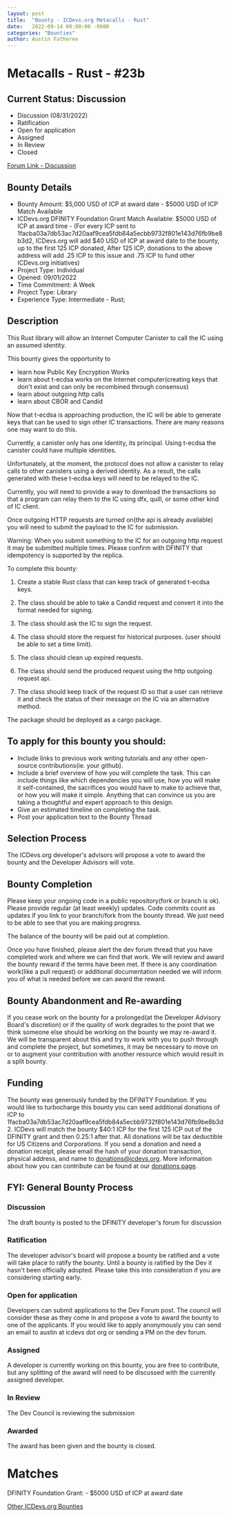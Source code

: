 ```yaml
---
layout: post
title:  "Bounty - ICDevs.org Metacalls - Rust"
date:   2022-09-14 00:00:00 -0600
categories: "Bounties"
author: Austin Fatheree
---
```


# Metacalls - Rust - #23b

## Current Status: Discussion

* Discussion (08/31/2022)
* Ratification 
* Open for application
* Assigned 
* In Review 
* Closed 

[Forum Link - Discussion]()

## Bounty Details

* Bounty Amount: $5,000 USD of ICP at award date - $5000 USD of ICP Match Available
* ICDevs.org DFINITY Foundation Grant Match Available: $5000 USD of ICP at award time - (For every ICP sent to 1facba03a7db53ac7d20aaf9cea5fdb84a5ecbb9732f801e143d76fb9be8b3d2, ICDevs.org will add $40 USD of ICP at award date to the bounty, up to the first 125 ICP donated, After 125 ICP, donations to the above address will add .25 ICP to this issue and .75 ICP to fund other ICDevs.org initiatives)
* Project Type: Individual
* Opened: 09/01/2022
* Time Commitment: A Week
* Project Type: Library
* Experience Type: Intermediate - Rust;

## Description

This Rust library will allow an Internet Computer Canister to call the IC using an assumed identity.

This bounty gives the opportunity to

* learn how Public Key Encryption Works
* learn about t-ecdsa works on the Internet computer(creating keys that don't exist and can only be recombined through consensus)
* learn about outgoing http calls
* learn about CBOR and Candid

Now that t-ecdsa is approaching production, the IC will be able to generate keys that can be used to sign other IC transactions.  There are many reasons one may want to do this.  

Currently, a canister only has one Identity, its principal.  Using t-ecdsa the canister could have multiple identities.  

Unfortunately, at the moment, the protocol does not allow a canister to relay calls to other canisters using a derived identity.  As a result, the calls generated with these t-ecdsa keys will need to be relayed to the IC.

Currently, you will need to provide a way to download the transactions so that a program can relay them to the IC using dfx, quill, or some other kind of IC client.

Once outgoing HTTP requests are turned on(the api is already available) you will need to submit the payload to the IC for submission.  

Warning: When you submit something to the IC for an outgoing http request it may be submitted multiple times. Please confirm with DFINITY that idempotency is supported by the replica.

To complete this bounty:

1. Create a stable Rust class that can keep track of generated t-ecdsa keys.

2. The class should be able to take a Candid request and convert it into the format needed for signing.

3. The class should ask the IC to sign the request.

4. The class should store the request for historical purposes. (user should be able to set a time limit).

5. The class should clean up expired requests.

6. The class should send the produced request using the http outgoing request api.

7. The class should keep track of the request ID so that a user can retrieve it and check the status of their message on the IC via an alternative method.


The package should be deployed as a cargo package.


## To apply for this bounty you should:

* Include links to previous work writing tutorials and any other open-source contributions(ie. your github).
* Include a brief overview of how you will complete the task. This can include things like which dependencies you will use, how you will make it self-contained, the sacrifices you would have to make to achieve that, or how you will make it simple. Anything that can convince us you are taking a thoughtful and expert approach to this design.
* Give an estimated timeline on completing the task.
* Post your application text to the Bounty Thread

## Selection Process

The ICDevs.org developer's advisors will propose a vote to award the bounty and the Developer Advisors will vote.

## Bounty Completion

Please keep your ongoing code in a public repository(fork or branch is ok). Please provide regular (at least weekly) updates.  Code commits count as updates if you link to your branch/fork from the bounty thread.  We just need to be able to see that you are making progress.

The balance of the bounty will be paid out at completion.

Once you have finished, please alert the dev forum thread that you have completed work and where we can find that work.  We will review and award the bounty reward if the terms have been met.  If there is any coordination work(like a pull request) or additional documentation needed we will inform you of what is needed before we can award the reward.

## Bounty Abandonment and Re-awarding

If you cease work on the bounty for a prolonged(at the Developer Advisory Board's discretion) or if the quality of work degrades to the point that we think someone else should be working on the bounty we may re-award it.  We will be transparent about this and try to work with you to push through and complete the project, but sometimes, it may be necessary to move on or to augment your contribution with another resource which would result in a split bounty.

## Funding

The bounty was generously funded by the DFINITY Foundation. If you would like to turbocharge this bounty you can seed additional donations of ICP to 1facba03a7db53ac7d20aaf9cea5fdb84a5ecbb9732f801e143d76fb9be8b3d2.  ICDevs will match the bounty $40:1 ICP for the first 125 ICP out of the DFINITY grant and then 0.25:1 after that.  All donations will be tax deductible for US Citizens and Corporations.  If you send a donation and need a donation receipt, please email the hash of your donation transaction, physical address, and name to donations@icdevs.org.  More information about how you can contribute can be found at our [donations page](https://icdevs.org/donations.html).


## FYI: General Bounty Process

### Discussion

The draft bounty is posted to the DFINITY developer's forum for discussion

### Ratification

The developer advisor's board will propose a bounty be ratified and a vote will take place to ratify the bounty.  Until a bounty is ratified by the Dev it hasn't been officially adopted. Please take this into consideration if you are considering starting early.

### Open for application

Developers can submit applications to the Dev Forum post.  The council will consider these as they come in and propose a vote to award the bounty to one of the applicants.  If you would like to apply anonymously you can send an email to austin at icdevs dot org or sending a PM on the dev forum.

### Assigned

A developer is currently working on this bounty, you are free to contribute, but any splitting of the award will need to be discussed with the currently assigned developer.

### In Review

The Dev Council is reviewing the submission

### Awarded

The award has been given and the bounty is closed.

# Matches

DFINITY Foundation Grant: - $5000 USD of ICP at award date


[Other ICDevs.org Bounties](https://icdevs.org/bounties.html)

